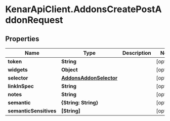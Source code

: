 # KenarApiClient.AddonsCreatePostAddonRequest

## Properties

Name | Type | Description | Notes
------------ | ------------- | ------------- | -------------
**token** | **String** |  | [optional] 
**widgets** | **Object** |  | [optional] 
**selector** | [**AddonsAddonSelector**](AddonsAddonSelector.md) |  | [optional] 
**linkInSpec** | **String** |  | [optional] 
**notes** | **String** |  | [optional] 
**semantic** | **{String: String}** |  | [optional] 
**semanticSensitives** | **[String]** |  | [optional] 



